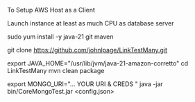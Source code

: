 
To Setup AWS Host as a Client

Launch instance at least as much CPU as database server

sudo yum install -y java-21 git maven

git clone https://github.com/johnlpage/LinkTestMany.git

export JAVA_HOME="/usr/lib/jvm/java-21-amazon-corretto"
cd LinkTestMany
mvn clean package

export MONGO_URI="... YOUR URI & CREDS "
java -jar bin/CoreMongoTest.jar <config.json>